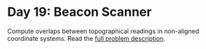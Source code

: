 # Day 19: Beacon Scanner

Compute overlaps between topographical readings in non-aligned coordinate systems. Read the [full problem description](https://adventofcode.com/2021/day/19).
